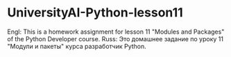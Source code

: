 # UniversityAI-Python-lesson11
Engl: This is a homework assignment for lesson 11 "Modules and Packages" of the Python Developer course.  Russ: Это домашнее задание по уроку 11 "Модули и пакеты" курса разработчик Python.
